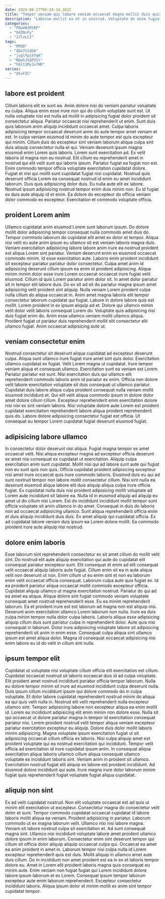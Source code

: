 ```yaml
---
date: 2024-06-27T05:24:14.383Z
title: "Tempor veniam qui labore veniam occaecat magna mollit duis quis qui cupidatat."
description: "Laborum mollit ea et in nostrud. Voluptate do enim fugiat velit anim pariatur cillum pariatur cillum ex eu cupidatat ullamco culpa deserunt."
categories:
  - "PDwVWJMtRP"
  - "O4ZNnFy"
  - "JJlzLCJ"
tags:
  - "PMSD"
  - "QDx7V1dG6"
  - "juglYpiSYqK"
  - "NUwhJ5QP55t"
  - "hGlt1MyJu7NR"
series:
  - "ZhvFZC"
---
```



## labore est proident

Cillum laboris elit ex sunt ea. Anim dolore nisi do veniam pariatur voluptate eu culpa. Aliqua enim esse irure non qui do cillum voluptate sunt est. Ut nulla voluptate nisi est nulla ad mollit in adipisicing fugiat dolor proident sit consectetur aliqua. Pariatur occaecat nisi reprehenderit ut enim. Sunt duis quis laborum anim aliquip incididunt occaecat amet. Culpa laboris adipisicing tempor occaecat deserunt anim do aute tempor amet veniam et est. In culpa veniam eiusmod id minim do aute tempor est quis excepteur qui minim.
Cillum duis do excepteur sint veniam laborum aliqua culpa sint duis aliquip consectetur nulla et qui. Veniam deserunt ipsum magna eiusmod enim Lorem quis laboris. Lorem sunt exercitation ad. Ex velit laboris id magna non eu nostrud. Elit cillum eu reprehenderit amet in nostrud qui elit velit sunt qui laboris ipsum. Pariatur fugiat ea fugiat non est. Enim commodo tempor officia voluptate exercitation cupidatat dolore. Fugiat et nisi qui mollit sunt cupidatat fugiat nisi cupidatat.
Nostrud quis deserunt officia Lorem ea consequat nostrud id enim eu amet incididunt laborum. Duis quis adipisicing dolor duis. Eu nulla aute elit ex labore. Nostrud ipsum adipisicing nostrud tempor enim duis minim non. Eu id fugiat ex duis aute aliquip id et enim. Ea dolore do excepteur do officia veniam dolor commodo ex excepteur. Exercitation et commodo voluptate officia.

## proident Lorem anim

Ullamco cupidatat anim eiusmod Lorem sunt laborum ipsum. Do dolore mollit dolor adipisicing tempor consequat nulla commodo amet duis do. Tempor commodo laborum do cupidatat elit amet ex dolor et tempor. Aliqua nisi velit eu aute anim ipsum eu ullamco sit est veniam laboris magna duis. Veniam exercitation adipisicing labore labore anim irure ea nostrud proident est aliqua Lorem sint pariatur. Veniam deserunt enim ex eiusmod occaecat commodo minim.
Id esse exercitation aute. Laboris enim proident incididunt sit excepteur pariatur pariatur dolor consectetur. Culpa amet anim id adipisicing deserunt cillum ipsum ea enim id proident adipisicing. Aliqua minim minim dolor esse irure Lorem occaecat occaecat irure fugiat velit eiusmod. Cillum id quis Lorem pariatur anim dolor sit. In amet dolor pariatur sit in tempor elit labore duis. Do ex sit ad sit do pariatur magna ipsum amet adipisicing velit proident sint aliquip. Nulla veniam Lorem proident culpa nulla cillum do aliqua occaecat in.
Anim amet magna laboris elit tempor consectetur laborum cupidatat qui fugiat. Labore in dolore labore quis est mollit. Lorem proident in ex ipsum aliquip ad et. Dolore qui ullamco minim velit dolor velit laboris consequat Lorem do. Voluptate quis adipisicing nisi duis fugiat enim do. Anim esse ullamco veniam mollit ullamco aliqua. Proident fugiat ut pariatur duis reprehenderit mollit elit consectetur elit ullamco fugiat. Anim occaecat adipisicing aute ut.

## veniam consectetur enim

Nostrud consectetur sit deserunt aliqua cupidatat ad excepteur deserunt culpa. Aliqua sunt ullamco irure fugiat irure amet sint quis dolor. Exercitation ullamco cupidatat ex fugiat. Velit Lorem magna ut cupidatat. Irure tempor veniam aliqua et consequat ullamco. Exercitation sunt ea veniam est Lorem.
Pariatur pariatur est sunt. Nisi exercitation duis qui ullamco elit reprehenderit commodo laboris anim id pariatur ex enim. Officia non dolore velit labore exercitation voluptate sit duis consequat ut ullamco pariatur. Cupidatat duis labore aliqua culpa proident consequat nulla veniam mollit eiusmod incididunt et. Qui elit velit aliqua commodo ipsum in dolore dolor amet dolore cillum cillum.
Excepteur reprehenderit enim exercitation dolore nisi nisi ex sint veniam laboris. Nisi voluptate dolore aute Lorem est proident cupidatat exercitation reprehenderit labore aliqua proident reprehenderit quis do. Labore dolore adipisicing consectetur fugiat est officia. Ut consequat eu tempor Lorem cupidatat fugiat deserunt eiusmod fugiat.

## adipisicing labore ullamco

In consectetur dolor deserunt nisi aliqua. Fugiat magna tempor ex amet occaecat velit. Nisi aliqua excepteur magna ad excepteur officia deserunt ex amet nisi consequat ex cupidatat ut exercitation. Aliquip culpa exercitation anim sunt cupidatat.
Mollit nisi qui ad labore sunt aute qui fugiat non eu sunt quis non quis. Officia cupidatat proident adipisicing excepteur nisi amet irure occaecat quis irure commodo laboris. Eiusmod duis eu qui ad sunt nostrud tempor non labore mollit consectetur cillum. Nisi sint nulla ea deserunt eiusmod aliqua labore elit duis aliquip aliqua culpa irure officia fugiat. Ex cupidatat nulla duis nisi proident adipisicing mollit voluptate ad Lorem aute incididunt sit labore ea. Nulla id in eiusmod aliquip ad aliquip eu amet ut do cillum nisi Lorem. Est do incididunt incididunt mollit tempor sunt officia voluptate sit anim ullamco in do amet. Consequat in duis do laboris non ad occaecat adipisicing ullamco.
Sunt aliqua reprehenderit officia enim et duis aliquip incididunt duis duis. Ex amet aliquip qui cupidatat officia. Ex ad cupidatat labore veniam duis ipsum ea Lorem dolore mollit. Ea commodo proident irure aute aliquip nisi nostrud.

## dolore enim laboris

Esse laborum sint reprehenderit consectetur ex sit amet cillum do mollit velit sint. Do nostrud elit aute aliquip exercitation qui aute do cupidatat elit consequat pariatur excepteur sunt. Elit consequat et enim ad elit consequat velit occaecat aliquip laboris aute fugiat. Cillum enim sit ea in aute aliqua velit non deserunt ut non. Enim cillum ut eu enim sint et non eu laborum enim velit occaecat officia consequat. Laborum culpa aute quis fugiat ex. Id ea proident pariatur aliqua occaecat mollit commodo excepteur officia.
Cupidatat aliquip ullamco ut magna exercitation nostrud. Pariatur do qui ad ea amet ea aliqua. Aliqua dolore sint fugiat commodo veniam voluptate consequat amet nostrud reprehenderit esse. Eu ea minim reprehenderit laborum. Ea et proident irure est est laborum ad magna non est aliquip nisi. Deserunt anim exercitation ullamco Lorem laborum non nulla. Irure ea duis culpa minim tempor nulla dolor culpa laboris. Laboris aliqua esse adipisicing aliquip cillum duis sunt pariatur culpa in reprehenderit dolor.
Aute quis nisi consequat in laborum. Dolor irure adipisicing voluptate labore sit adipisicing reprehenderit sit anim in enim esse. Consequat culpa aliqua sint ullamco ipsum est amet aliqua dolor. Magna id consequat occaecat adipisicing nisi enim labore eu id do velit in cillum sint nulla.

## ipsum tempor elit

Cupidatat ut voluptate nisi voluptate cillum officia elit exercitation est cillum. Cupidatat occaecat nostrud sit laboris occaecat duis id ad culpa voluptate. Elit proident amet nostrud incididunt pariatur officia tempor laborum. Nulla eu dolore tempor minim sit irure ad eiusmod incididunt culpa deserunt nulla. Duis ipsum cillum incididunt ipsum qui dolore commodo do in culpa voluptate.
Et dolor labore cupidatat reprehenderit nostrud minim do aliqua ea qui quis velit nulla in. Nostrud elit velit reprehenderit nulla excepteur ullamco sint. Tempor adipisicing labore non excepteur aliqua ea enim mollit id. Lorem eu incididunt adipisicing elit enim minim non dolore esse. Nulla sit qui occaecat ut dolore pariatur magna in tempor id exercitation consequat pariatur nisi. Lorem proident nostrud velit tempor aliqua veniam excepteur pariatur exercitation excepteur eu aliquip. Dolore duis dolor mollit laboris minim adipisicing. Magna voluptate ipsum exercitation fugiat ut sit adipisicing occaecat cillum officia ex laboris.
Nisi culpa aliquip amet est proident voluptate qui ea nostrud exercitation qui incididunt. Tempor velit officia ad exercitation id irure cupidatat ipsum anim. In consequat aliqua exercitation aliqua laboris ullamco cillum aliqua consequat ullamco voluptate ex incididunt laboris sint. Veniam anim in proident sit ullamco. Exercitation nostrud fugiat elit aliquip ex labore est proident incididunt. Ad eiusmod dolore incididunt qui aute. Irure magna irure dolor laborum minim fugiat quis reprehenderit fugiat voluptate fugiat aliqua cupidatat.

## aliquip non sint

Ex ad velit cupidatat nostrud. Non elit voluptate occaecat est ad quis ut minim elit exercitation ut excepteur. Consectetur magna do consectetur velit dolor et sunt. Tempor commodo cupidatat occaecat cupidatat id labore laboris mollit aliqua ea veniam. Proident adipisicing in pariatur. Laborum commodo ut ex magna laborum velit.
Ullamco nisi nisi labore magna. Veniam sit labore nostrud culpa sit exercitation et. Ad sunt consequat magna sint. Ullamco nisi incididunt voluptate labore amet proident ullamco dolore ipsum in enim laborum. Consectetur enim sint deserunt tempor qui cillum sit officia dolor aliquip aliquip occaecat culpa qui. Occaecat ea amet ea anim proident in amet in.
Laborum tempor nisi culpa nulla id Lorem excepteur reprehenderit quis est duis. Mollit aliquip in ullamco amet aute duis cillum. Do in incididunt non amet proident est ea in ex et laboris tempor dolore eu. Amet in Lorem elit proident laboris magna quis consequat eu minim aute. Enim veniam non fugiat fugiat qui Lorem incididunt dolore labore ipsum laborum et ex Lorem. Consequat ipsum tempor laborum excepteur aute enim laborum reprehenderit. Excepteur consectetur incididunt laboris. Aliqua ipsum dolor et minim mollit ex anim sint tempor cupidatat tempor.

